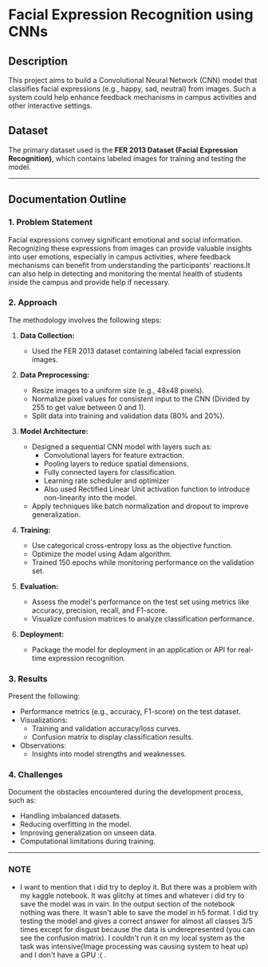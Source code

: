 # Facial Expression Recognition using CNNs

## Description
This project aims to build a Convolutional Neural Network (CNN) model that classifies facial expressions (e.g., happy, sad, neutral) from images. Such a system could help enhance feedback mechanisms in campus activities and other interactive settings.

## Dataset
The primary dataset used is the **FER 2013 Dataset (Facial Expression Recognition)**, which contains labeled images for training and testing the model.

---

## Documentation Outline

### 1. Problem Statement
Facial expressions convey significant emotional and social information. Recognizing these expressions from images can provide valuable insights into user emotions, especially in campus activities, where feedback mechanisms can benefit from understanding the participants' reactions.It can also help in detecting and monitoring the mental health of students inside the campus and provide help if necessary.

### 2. Approach
The methodology involves the following steps:

1. **Data Collection:**
   - Used the FER 2013 dataset containing labeled facial expression images.

2. **Data Preprocessing:**
   - Resize images to a uniform size (e.g., 48x48 pixels).
   - Normalize pixel values for consistent input to the CNN (Divided by 255 to get value between 0 and 1).
   - Split data into training and  validation data (80% and 20%).

3. **Model Architecture:**
   - Designed a sequential CNN model with layers such as:
     - Convolutional layers for feature extraction.
     - Pooling layers to reduce spatial dimensions.
     - Fully connected layers for classification.
     - Learning rate scheduler and optimizer
     - Also used Rectified Linear Unit activation function to introduce non-linearity into the model.
   - Apply techniques like batch normalization and dropout to improve generalization.

4. **Training:**
   - Use categorical cross-entropy loss as the objective function.
   - Optimize the model using Adam algorithm.
   - Trained 150 epochs while monitoring performance on the validation set.

5. **Evaluation:**
   - Assess the model's performance on the test set using metrics like accuracy, precision, recall, and F1-score.
   - Visualize confusion matrices to analyze classification performance.

6. **Deployment:**
   - Package the model for deployment in an application or API for real-time expression recognition.

### 3. Results
Present the following:
- Performance metrics (e.g., accuracy, F1-score) on the test dataset.
- Visualizations:
  - Training and validation accuracy/loss curves.
  - Confusion matrix to display classification results.
- Observations:
  - Insights into model strengths and weaknesses.

### 4. Challenges
Document the obstacles encountered during the development process, such as:
- Handling imbalanced datasets.
- Reducing overfitting in the model.
- Improving generalization on unseen data.
- Computational limitations during training.

---
### NOTE
- I want to mention that i did try to deploy it. But there was a problem with my kaggle notebook. It was glitchy at times and whatever i did try to save the model was in vain. In the output section of the notebook nothing was there. It wasn't able to save the model in h5 format. I did try testing the model and gives a correct answer for almost all classes 3/5 times except for disgust because the data is underepresented (you can see the confusion matrix). I couldn't run it on my local system as the task was intensive(Image processing was causing system to heat up) and I don't have a GPU :( . 

